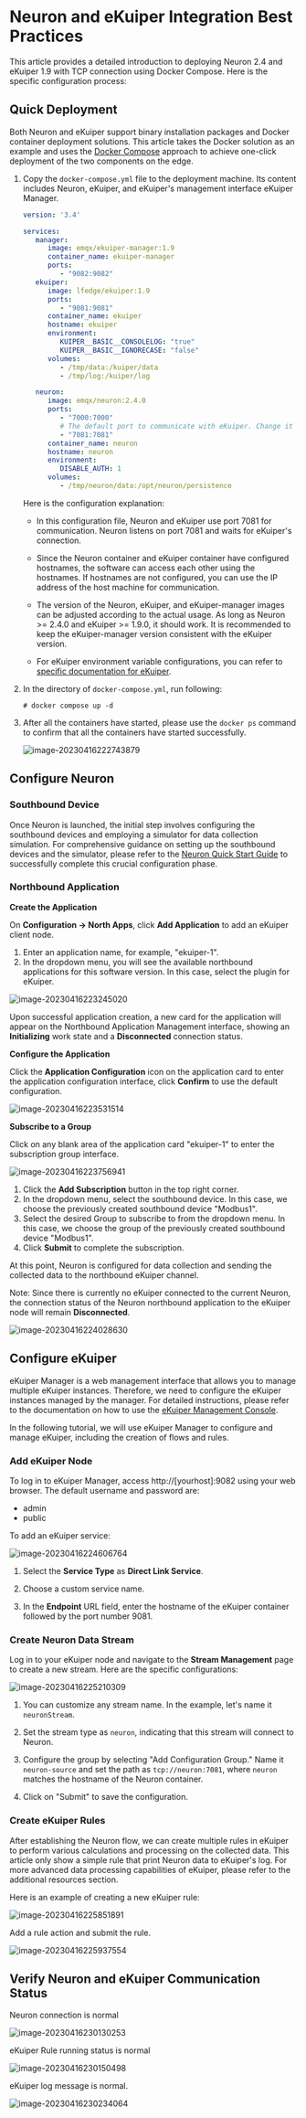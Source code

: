 # Neuron and eKuiper Integration Best Practices

This article provides a detailed introduction to deploying Neuron 2.4 and eKuiper 1.9 with TCP connection using Docker Compose. Here is the specific configuration process:

## Quick Deployment

Both Neuron and eKuiper support binary installation packages and Docker container deployment solutions. This article takes the Docker solution as an example and uses the [Docker Compose](https://docs.docker.com/compose/) approach to achieve one-click deployment of the two components on the edge.

1. Copy the `docker-compose.yml` file to the deployment machine. Its content includes Neuron, eKuiper, and eKuiper's management interface eKuiper Manager.

   ```yaml
   version: '3.4'
   
   services:
      manager:
         image: emqx/ekuiper-manager:1.9
         container_name: ekuiper-manager
         ports:
            - "9082:9082"
      ekuiper:
         image: lfedge/ekuiper:1.9
         ports:
            - "9081:9081"
         container_name: ekuiper
         hostname: ekuiper
         environment:
            KUIPER__BASIC__CONSOLELOG: "true"
            KUIPER__BASIC__IGNORECASE: "false"
         volumes:
            - /tmp/data:/kuiper/data
            - /tmp/log:/kuiper/log
   
      neuron:
         image: emqx/neuron:2.4.0
         ports:
            - "7000:7000"
            # The default port to communicate with eKuiper. Change it if you want to use another port.
            - "7081:7081"
         container_name: neuron
         hostname: neuron
         environment:
            DISABLE_AUTH: 1
         volumes:
            - /tmp/neuron/data:/opt/neuron/persistence
   
   ```
   Here is the configuration explanation:

   * In this configuration file, Neuron and eKuiper use port 7081 for communication. Neuron listens on port 7081 and waits for eKuiper's connection.

   * Since the Neuron container and eKuiper container have configured hostnames, the software can access each other using the hostnames. If hostnames are not configured, you can use the IP address of the host machine for communication.

   * The version of the Neuron, eKuiper, and eKuiper-manager images can be adjusted according to the actual usage. As long as Neuron >= 2.4.0 and eKuiper >= 1.9.0, it should work. It is recommended to keep the eKuiper-manager version consistent with the eKuiper version.

   * For eKuiper environment variable configurations, you can refer to [specific documentation for eKuiper](https://ekuiper.org/docs/zh/latest/configuration/configuration.html).

2. In the directory of `docker-compose.yml`, run following:
   
   ```shell
   # docker compose up -d
   ```

3. After all the containers have started, please use the `docker ps` command to confirm that all the containers have started successfully.

   ![image-20230416222743879](./assets/image-20230416222743879.png)

## Configure Neuron 

### Southbound Device

Once Neuron is launched, the initial step involves configuring the southbound devices and employing a simulator for data collection simulation. For comprehensive guidance on setting up the southbound devices and the simulator, please refer to the [Neuron Quick Start Guide](../../../quick-start/quick-start.md) to successfully complete this crucial configuration phase.

### Northbound Application

**Create the Application**

On **Configuration -> North Apps**, click **Add Application** to add an eKuiper client node.

1. Enter an application name, for example, "ekuiper-1".
2. In the dropdown menu, you will see the available northbound applications for this software version. In this case, select the plugin for eKuiper.

![image-20230416223245020](./assets/add_app.png)

Upon successful application creation, a new card for the application will appear on the Northbound Application Management interface, showing an **Initializing** work state and a **Disconnected** connection status.



**Configure the Application**

Click the **Application Configuration** icon on the application card to enter the application configuration interface, click **Confirm** to use the default configuration.

![image-20230416223531514](./assets/app-configuration.png)



**Subscribe to a Group**

Click on any blank area of the application card "ekuiper-1" to enter the subscription group interface.

![image-20230416223756941](./assets/subscription.png)

1. Click the **Add Subscription** button in the top right corner.
2. In the dropdown menu, select the southbound device. In this case, we choose the previously created southbound device "Modbus1".
3. Select the desired Group to subscribe to from the dropdown menu. In this case, we choose the group of the previously created southbound device "Modbus1".
4. Click **Submit** to complete the subscription.

At this point, Neuron is configured for data collection and sending the collected data to the northbound eKuiper channel.

Note: Since there is currently no eKuiper connected to the current Neuron, the connection status of the Neuron northbound application to the eKuiper node will remain **Disconnected**.

![image-20230416224028630](./assets/disconnection.png)

## Configure eKuiper

eKuiper Manager is a web management interface that allows you to manage multiple eKuiper instances. Therefore, we need to configure the eKuiper instances managed by the manager. For detailed instructions, please refer to the documentation on how to use the [eKuiper Management Console](https://ekuiper.org/docs/en/latest/operation/manager-ui/overview.html).

In the following tutorial, we will use eKuiper Manager to configure and manage eKuiper, including the creation of flows and rules.

### Add eKuiper Node

To log in to eKuiper Manager, access http://[yourhost]:9082 using your web browser. The default username and password are: 

- admin
- public

To add an eKuiper service:

![image-20230416224606764](./assets/add-serivce.png)

1. Select the **Service Type** as **Direct Link Service**.

2. Choose a custom service name.

3. In the **Endpoint** URL field, enter the hostname of the eKuiper container followed by the port number 9081.

### Create Neuron Data Stream

Log in to your eKuiper node and navigate to the **Stream Management** page to create a new stream. Here are the specific configurations:

![image-20230416225210309](./assets/source_configuration.png)

1. You can customize any stream name. In the example, let's name it `neuronStream`.

2. Set the stream type as `neuron`, indicating that this stream will connect to Neuron.

3. Configure the group by selecting "Add Configuration Group." Name it `neuron-source` and set the path as `tcp://neuron:7081`, where `neuron` matches the hostname of the Neuron container.

4. Click on "Submit" to save the configuration.

### Create eKuiper Rules

After establishing the Neuron flow, we can create multiple rules in eKuiper to perform various calculations and processing on the collected data. This article only show a simple rule that print Neuron data to eKuiper's log. For more advanced data processing capabilities of eKuiper, please refer to the additional resources section.

Here is an example of creating a new eKuiper rule:

![image-20230416225851891](./assets/add_rule.png)

Add a rule action and submit the rule.

![image-20230416225937554](./assets/add_action.png)

## Verify Neuron and eKuiper Communication Status

Neuron connection is normal

![image-20230416230130253](./assets/ekuiper_connection.png)

eKuiper Rule running status is normal

![image-20230416230150498](./assets/rules_status.png)

eKuiper log message is normal.

![image-20230416230234064](./assets/image-20230416230234064.png)

